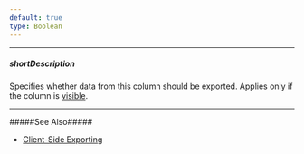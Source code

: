 ```yaml
---
default: true
type: Boolean
---
```

---
##### shortDescription
Specifies whether data from this column should be exported. Applies only if the column is [visible](/api-reference/10%20UI%20Widgets/GridBase/1%20Configuration/columns/visible.md '/Documentation/ApiReference/UI_Widgets/dxDataGrid/Configuration/columns/#visible').

---
#####See Also#####
- [Client-Side Exporting](/concepts/05%20Widgets/DataGrid/70%20Client-Side%20Exporting '/Documentation/Guide/Widgets/DataGrid/Client-Side_Exporting/')
